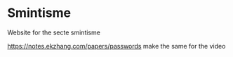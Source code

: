 # Smintisme

Website for the secte smintisme

https://notes.ekzhang.com/papers/passwords make the same for the video
